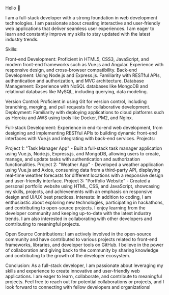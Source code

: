Hello 👋 

I am a  full-stack developer with a strong foundation in web development technologies. I am passionate about creating interactive and user-friendly web applications that deliver seamless user experiences. I am eager to learn and constantly improve my skills to stay updated with the latest industry trends.

Skills:

Front-end Development: Proficient in HTML5, CSS3, JavaScript, and modern front-end frameworks such as Vue.js and Angular. Experience with responsive design, and cross-browser compatibility.
Back-end Development: Using Node.js and Express.js. Familiarity with RESTful APIs, authentication and authorization, and MVC architecture.
Database Management: Experience with NoSQL databases like MongoDB and relational databases like MySQL, including querying, data modeling.

Version Control: Proficient in using Git for version control, including branching, merging, and pull requests for collaborative development.
Deployment: Familiarity with deploying applications to cloud platforms such as Heroku and AWS using tools like Docker, PM2, and Nginx.


Full-stack Development: Experience in end-to-end web development, from designing and implementing RESTful APIs to building dynamic front-end interfaces with Vue.js and integrating with back-end services.
Projects:

Project 1: "Task Manager App" - Built a full-stack task manager application using Vue.js, Node.js, Express.js, and MongoDB, allowing users to create, manage, and update tasks with authentication and authorization functionalities.
Project 2: "Weather App" - Developed a weather application using Vue.js and Axios, consuming data from a third-party API, displaying real-time weather forecasts for different locations with a responsive design and user-friendly interface.
Project 3: "Portfolio Website" - Created a personal portfolio website using HTML, CSS, and JavaScript, showcasing my skills, projects, and achievements with an emphasis on responsive design and UI/UX best practices.
Interests:
In addition to coding, I am enthusiastic about exploring new technologies, participating in hackathons, and contributing to open-source projects. I enjoy learning from the developer community and keeping up-to-date with the latest industry trends. I am also interested in collaborating with other developers and contributing to meaningful projects.

Open Source Contributions:
I am actively involved in the open-source community and have contributed to various projects related to front-end frameworks, libraries, and developer tools on GitHub. I believe in the power of collaboration and giving back to the community by sharing knowledge and contributing to the growth of the developer ecosystem.

Conclusion:
As a  full-stack developer, I am passionate about leveraging my skills and experience to create innovative and user-friendly web applications. I am eager to learn, collaborate, and contribute to meaningful projects. Feel free to reach out for potential collaborations or projects, and I look forward to connecting with fellow developers and organizations!
